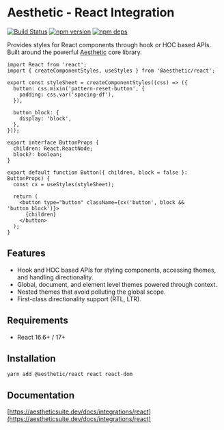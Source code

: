 # Aesthetic - React Integration

[![Build Status](https://github.com/aesthetic-suite/react/workflows/Build/badge.svg)](https://github.com/aesthetic-suite/react/actions?query=branch%3Amaster)
[![npm version](https://badge.fury.io/js/%40aesthetic%react.svg)](https://www.npmjs.com/package/@aesthetic/react)
[![npm deps](https://david-dm.org/aesthetic-suite/react.svg?path=packages/react)](https://www.npmjs.com/package/@aesthetic/react)

Provides styles for React components through hook or HOC based APIs. Built around the powerful
[Aesthetic](https://github.com/aesthetic-suite/framework) core library.

```tsx
import React from 'react';
import { createComponentStyles, useStyles } from '@aesthetic/react';

export const styleSheet = createComponentStyles((css) => ({
  button: css.mixin('pattern-reset-button', {
    padding: css.var('spacing-df'),
  }),

  button_block: {
    display: 'block',
  },
}));

export interface ButtonProps {
  children: React.ReactNode;
  block?: boolean;
}

export default function Button({ children, block = false }: ButtonProps) {
  const cx = useStyles(styleSheet);

  return (
    <button type="button" className={cx('button', block && 'button_block')}>
      {children}
    </button>
  );
}
```

## Features

- Hook and HOC based APIs for styling components, accessing themes, and handling directionality.
- Global, document, and element level themes powered through context.
- Nested themes that avoid polluting the global scope.
- First-class directionality support (RTL, LTR).

## Requirements

- React 16.6+ / 17+

## Installation

```
yarn add @aesthetic/react react react-dom
```

## Documentation

[https://aestheticsuite.dev/docs/integrations/react](https://aestheticsuite.dev/docs/integrations/react)
